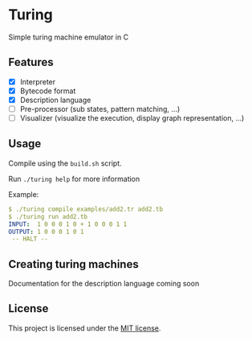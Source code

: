 # Turing 

Simple turing machine emulator in C

## Features

- [x] Interpreter
- [x] Bytecode format
- [x] Description language
- [ ] Pre-processor (sub states, pattern matching, ...)
- [ ] Visualizer (visualize the execution, display graph representation, ...)

## Usage

Compile using the `build.sh` script.

Run `./turing help` for more information

Example:

```yaml
$ ./turing compile examples/add2.tr add2.tb
$ ./turing run add2.tb  
INPUT:  1 0 0 0 1 0 + 1 0 0 0 1 1
OUTPUT: 1 0 0 0 1 0 1 
 -- HALT --
```

## Creating turing machines

Documentation for the description language coming soon

## License

This project is licensed under the [MIT license](LICENSE).
